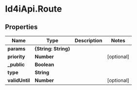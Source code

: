 # Id4iApi.Route

## Properties
Name | Type | Description | Notes
------------ | ------------- | ------------- | -------------
**params** | **{String: String}** |  | 
**priority** | **Number** |  | [optional] 
**_public** | **Boolean** |  | 
**type** | **String** |  | 
**validUntil** | **Number** |  | [optional] 


